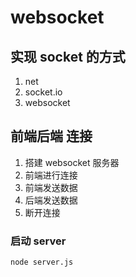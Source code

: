 # websocket

## 实现 socket 的方式

1. net
2. socket.io
3. websocket

## 前端后端 连接

1. 搭建 websocket 服务器
2. 前端进行连接
3. 前端发送数据
4. 后端发送数据
5. 断开连接

### 启动 server

`node server.js`
